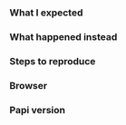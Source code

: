 ### What I expected

### What happened instead

### Steps to reproduce

### Browser

### Papi version
